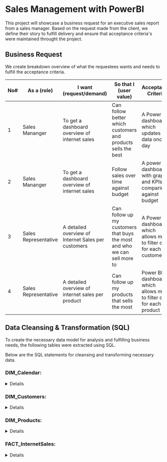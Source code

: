 # Sales Management with PowerBI
This project will showcase a business request for an executive sales report from a sales manager. Based on the request made from the client, we define their story to fulfill delivery and ensure that acceptance criteria's were maintained throught the project.

## Business Request
We create breakdown overview of what the requestees wants and needs to fulfill the acceptance criteria.

| No# | As a (role) | I want (request/demand) | So that I (user value) | Acceptance Criteria |
--- | --- | --- | --- | --- 
| 1 | Sales Mananger | To get a dashboard overview of internet sales | Can follow better which customers and products sells the best | A Power BI dashboard which updates data once a day |
| 2 | Sales Mananger | To get a dashboard overview of internet sales | Follow sales over time against budget | A power BI dashboard with graphs and KPIs comparing against budget |
| 3 | Sales Representative | A detailed overview of Internet Sales per customers | Can follow up my customers that buys the most and who we can sell more to | A Power BI dashboard which allows me to filter data for each customer |
| 4 | Sales Representative | A detailed overview of internet sales per product | Can follow up my products that sells the most | Power BI dashboard which allows me to filter data for each product |

## Data Cleansing & Transformation (SQL)
To create the necessary data model for analysis and fulfilling business needs, the following tables were extracted using SQL.

Below are the SQL statements for cleansing and transforming necessary data.


### DIM_Calendar:
<details>
  
![carbon](https://user-images.githubusercontent.com/70506634/139749481-a5847a01-4178-485c-8323-9410d4581e13.png)
  </details>
  
### DIM_Customers:
<details>
  
![carbon](https://user-images.githubusercontent.com/70506634/139749758-a5af367b-1e35-447f-b53b-369fd665e85a.png)
</details>
  
### DIM_Products:
<details>
  
![DIM_Products](https://user-images.githubusercontent.com/70506634/139749856-9105f915-81e8-4fc7-9ac4-34ca449e561b.png)
  </details>

### FACT_InternetSales:
<details>
  
  ![FACT_InternetSales](https://user-images.githubusercontent.com/70506634/139750247-e35baed5-1526-45d0-bfed-6cf9d3660d4f.png)
</details>

